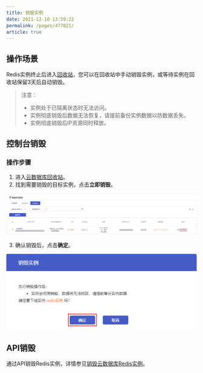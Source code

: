 ```yaml
---
title: 销毁实例
date: 2021-12-10 13:59:22
permalink: /pages/477021/
article: true
---
```

## 操作场景

Redis实例终止后进入[回收站](https://console.capitalonline.net/dbinstances_recycle)，您可以在回收站中手动销毁实例，或等待实例在回收站保留3天后自动销毁。

> 注意：
>
> - 实例处于已隔离状态时无法访问。
> - 实例彻底销毁后数据无法恢复，请提前备份实例数据以防数据丢失。
> - 实例彻底销毁后IP资源同时释放。

## 控制台销毁

### 操作步骤

1. 进入[云数据库回收站](https://console.capitalonline.net/dbinstances_recycle)。
2. 找到需要销毁的目标实例，点击**立即销毁**。

![015](../../pics/015.png)

3. 确认销毁后，点击**确定**。

![016](../../pics/016.png)

## API销毁

通过API销毁Redis实例，详情参见[销毁云数据库Redis实例](./../../06.API文档/02.实例相关接口/04.删除Redis实例.md)。

